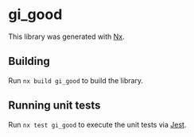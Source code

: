 # gi_good

This library was generated with [Nx](https://nx.dev).

## Building

Run `nx build gi_good` to build the library.

## Running unit tests

Run `nx test gi_good` to execute the unit tests via [Jest](https://jestjs.io).
